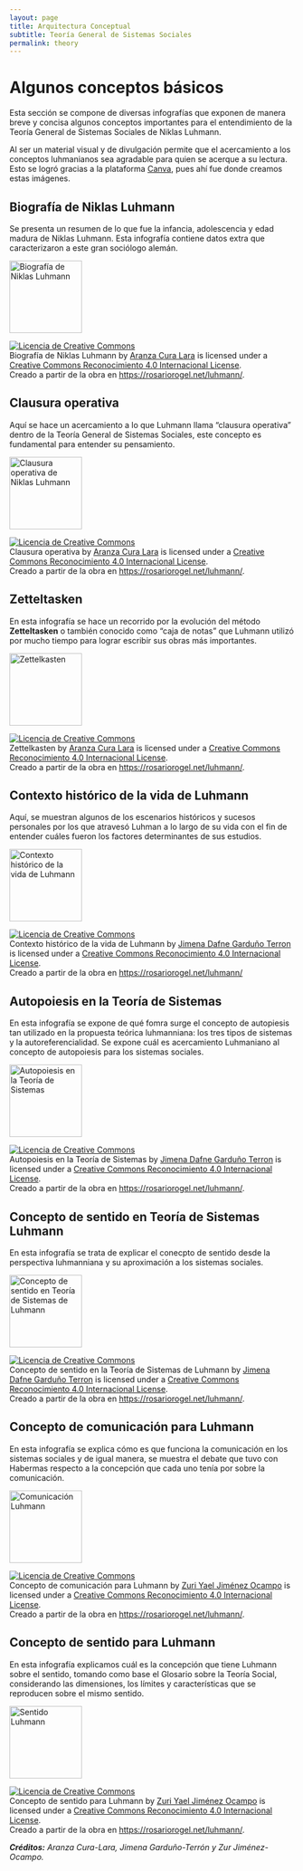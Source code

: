 ```yaml
---
layout: page
title: Arquitectura Conceptual
subtitle: Teoría General de Sistemas Sociales
permalink: theory
---
```


# Algunos conceptos básicos 

Esta sección se compone de diversas infografías que exponen de manera breve y concisa algunos conceptos importantes para el entendimiento de la Teoría General de Sistemas Sociales de Niklas Luhmann.

Al ser un material visual y de divulgación permite que el acercamiento a los conceptos luhmanianos sea agradable para quien se acerque a su lectura. Esto se logró gracias a la plataforma [Canva](https://www.canva.com/), pues ahí fue donde creamos estas imágenes. 

## Biografía de Niklas Luhmann

Se presenta un resumen de lo que fue la infancia, adolescencia y edad madura de Niklas Luhmann. Esta infografía contiene datos extra que caracterizaron a este gran sociólogo alemán.  

<a title="Aranza Cura Lara, CC BY-SA 4.0 &lt;https://creativecommons.org/licenses/by-sa/4.0&gt;, via Wikimedia Commons" href="https://commons.wikimedia.org/wiki/File:Biograf%C3%ADa_de_Niklas_Luhmann.png"><img width="128" alt="Biografía de Niklas Luhmann" src="https://upload.wikimedia.org/wikipedia/commons/thumb/e/e5/Biograf%C3%ADa_de_Niklas_Luhmann.png/128px-Biograf%C3%ADa_de_Niklas_Luhmann.png"></a>

<a rel="license" href="http://creativecommons.org/licenses/by/4.0/"><img alt="Licencia de Creative Commons" style="border-width:0" src="https://i.creativecommons.org/l/by/4.0/88x31.png" /></a><br /><span xmlns:dct="http://purl.org/dc/terms/" href="http://purl.org/dc/dcmitype/StillImage" property="dct:title" rel="dct:type">Biografía de Niklas Luhmann</span> by <a xmlns:cc="http://creativecommons.org/ns#" href="https://rosariorogel.net/luhmann/" property="cc:attributionName" rel="cc:attributionURL">Aranza Cura Lara</a> is licensed under a <a rel="license" href="http://creativecommons.org/licenses/by/4.0/">Creative Commons Reconocimiento 4.0 Internacional License</a>.<br />Creado a partir de la obra en <a xmlns:dct="http://purl.org/dc/terms/" href="https://rosariorogel.net/luhmann/" rel="dct:source">https://rosariorogel.net/luhmann/</a>.


## Clausura operativa

Aquí se hace un acercamiento a lo que Luhmann llama “clausura operativa” dentro de la Teoría General de Sistemas Sociales, este concepto es fundamental para entender su pensamiento.

<a title="Aranza Cura Lara, CC BY-SA 4.0 &lt;https://creativecommons.org/licenses/by-sa/4.0&gt;, via Wikimedia Commons" href="https://commons.wikimedia.org/wiki/File:Clausura_operativa_de_Niklas_Luhmann.png"><img width="128" alt="Clausura operativa de Niklas Luhmann" src="https://upload.wikimedia.org/wikipedia/commons/thumb/0/0e/Clausura_operativa_de_Niklas_Luhmann.png/128px-Clausura_operativa_de_Niklas_Luhmann.png"></a>

<a rel="license" href="http://creativecommons.org/licenses/by/4.0/"><img alt="Licencia de Creative Commons" style="border-width:0" src="https://i.creativecommons.org/l/by/4.0/88x31.png" /></a><br /><span xmlns:dct="http://purl.org/dc/terms/" href="http://purl.org/dc/dcmitype/StillImage" property="dct:title" rel="dct:type">Clausura operativa</span> by <a xmlns:cc="http://creativecommons.org/ns#" href="https://rosariorogel.net/luhmann/" property="cc:attributionName" rel="cc:attributionURL">Aranza Cura Lara</a> is licensed under a <a rel="license" href="http://creativecommons.org/licenses/by/4.0/">Creative Commons Reconocimiento 4.0 Internacional License</a>.<br />Creado a partir de la obra en <a xmlns:dct="http://purl.org/dc/terms/" href="https://rosariorogel.net/luhmann/" rel="dct:source">https://rosariorogel.net/luhmann/</a>.

## Zetteltasken 

En esta infografía se hace un recorrido por la evolución del método **Zetteltasken** o también conocido como “caja de notas” que Luhmann utilizó por mucho tiempo para lograr escribir sus obras más importantes.

<a title="Aranza Cura Lara, CC BY-SA 4.0 &lt;https://creativecommons.org/licenses/by-sa/4.0&gt;, via Wikimedia Commons" href="https://commons.wikimedia.org/wiki/File:Zettelkasten.png"><img width="128" alt="Zettelkasten" src="https://upload.wikimedia.org/wikipedia/commons/thumb/1/1b/Zettelkasten.png/128px-Zettelkasten.png"></a>

<a rel="license" href="http://creativecommons.org/licenses/by/4.0/"><img alt="Licencia de Creative Commons" style="border-width:0" src="https://i.creativecommons.org/l/by/4.0/88x31.png" /></a><br /><span xmlns:dct="http://purl.org/dc/terms/" href="http://purl.org/dc/dcmitype/StillImage" property="dct:title" rel="dct:type">Zettelkasten</span> by <a xmlns:cc="http://creativecommons.org/ns#" href="https://rosariorogel.net/luhmann/" property="cc:attributionName" rel="cc:attributionURL">Aranza Cura Lara</a> is licensed under a <a rel="license" href="http://creativecommons.org/licenses/by/4.0/">Creative Commons Reconocimiento 4.0 Internacional License</a>.<br />Creado a partir de la obra en <a xmlns:dct="http://purl.org/dc/terms/" href="https://rosariorogel.net/luhmann/" rel="dct:source">https://rosariorogel.net/luhmann/</a>.

## Contexto histórico de la vida de Luhmann
Aquí, se muestran algunos de los escenarios históricos y sucesos personales por los que atravesó Luhman a lo largo de su vida con el fin de entender cuáles fueron los factores determinantes de sus estudios. 

<a title="Jimena Dafne Garduño Terron, CC BY-SA 4.0 &lt;https://creativecommons.org/licenses/by-sa/4.0&gt;, via Wikimedia Commons" href="https://commons.wikimedia.org/wiki/File:Contexto_hist%C3%B3rico_de_la_vida_de_Luhmann.png"><img width="128" alt="Contexto histórico de la vida de Luhmann" src="https://upload.wikimedia.org/wikipedia/commons/thumb/a/a3/Contexto_hist%C3%B3rico_de_la_vida_de_Luhmann.png/128px-Contexto_hist%C3%B3rico_de_la_vida_de_Luhmann.png"></a>

<a rel="license" href="http://creativecommons.org/licenses/by/4.0/"><img alt="Licencia de Creative Commons" style="border-width:0" src="https://i.creativecommons.org/l/by/4.0/88x31.png" /></a><br /><span xmlns:dct="http://purl.org/dc/terms/" href="http://purl.org/dc/dcmitype/StillImage" property="dct:title" rel="dct:type">Contexto histórico de la vida de Luhmann</span> by <a xmlns:cc="http://creativecommons.org/ns#" href="https://rosariorogel.net/luhmann/" property="cc:attributionName" rel="cc:attributionURL">Jimena Dafne Garduño Terron </a> is licensed under a <a rel="license" href="http://creativecommons.org/licenses/by/4.0/">Creative Commons Reconocimiento 4.0 Internacional License</a>.<br />Creado a partir de la obra en <a xmlns:dct="http://purl.org/dc/terms/" href="https://rosariorogel.net/luhmann/" rel="dct:source">https://rosariorogel.net/luhmann/</a> 

## Autopoiesis en la Teoría de Sistemas

En esta infografía se expone de qué fomra surge el concepto de autopiesis tan utilizado en la propuesta teórica luhmanniana: los tres tipos de sistemas y la autoreferencialidad. Se expone cuál es acercamiento Luhmaniano al concepto de autopoiesis para los sistemas sociales.

<a title="Jimena Dafne Garduño Terron, CC BY-SA 4.0 &lt;https://creativecommons.org/licenses/by-sa/4.0&gt;, via Wikimedia Commons" href="https://commons.wikimedia.org/wiki/File:Autopoiesis_en_la_Teor%C3%ADa_de_Sistemas.png"><img width="128" alt="Autopoiesis en la Teoría de Sistemas" src="https://upload.wikimedia.org/wikipedia/commons/thumb/a/a5/Autopoiesis_en_la_Teor%C3%ADa_de_Sistemas.png/128px-Autopoiesis_en_la_Teor%C3%ADa_de_Sistemas.png"></a>

<a rel="license" href="http://creativecommons.org/licenses/by/4.0/"><img alt="Licencia de Creative Commons" style="border-width:0" src="https://i.creativecommons.org/l/by/4.0/88x31.png" /></a><br /><span xmlns:dct="http://purl.org/dc/terms/" href="http://purl.org/dc/dcmitype/StillImage" property="dct:title" rel="dct:type">Autopoiesis en la Teoría de Sistemas</span> by <a xmlns:cc="http://creativecommons.org/ns#" href="https://rosariorogel.net/luhmann/" property="cc:attributionName" rel="cc:attributionURL">Jimena Dafne Garduño Terron</a> is licensed under a <a rel="license" href="http://creativecommons.org/licenses/by/4.0/">Creative Commons Reconocimiento 4.0 Internacional License</a>.<br />Creado a partir de la obra en <a xmlns:dct="http://purl.org/dc/terms/" href="https://rosariorogel.net/luhmann/" rel="dct:source">https://rosariorogel.net/luhmann/</a>.  

## Concepto de sentido en Teoría de Sistemas Luhmann

En esta infografía se trata de explicar el conecpto de sentido desde la perspectiva luhmanniana y su aproximación a los sistemas sociales. 

<a title="Jimena Dafne Garduño Terron, CC BY-SA 4.0 &lt;https://creativecommons.org/licenses/by-sa/4.0&gt;, via Wikimedia Commons" href="https://commons.wikimedia.org/wiki/File:Concepto_de_sentido_en_Teor%C3%ADa_de_Sistemas_de_Luhmann.png"><img width="128" alt="Concepto de sentido en Teoría de Sistemas de Luhmann" src="https://upload.wikimedia.org/wikipedia/commons/thumb/9/9f/Concepto_de_sentido_en_Teor%C3%ADa_de_Sistemas_de_Luhmann.png/128px-Concepto_de_sentido_en_Teor%C3%ADa_de_Sistemas_de_Luhmann.png"></a>

<a rel="license" href="http://creativecommons.org/licenses/by/4.0/"><img alt="Licencia de Creative Commons" style="border-width:0" src="https://i.creativecommons.org/l/by/4.0/88x31.png" /></a><br /><span xmlns:dct="http://purl.org/dc/terms/" href="http://purl.org/dc/dcmitype/StillImage" property="dct:title" rel="dct:type">Concepto de sentido en la Teoría de Sistemas  de Luhmann</span> by <a xmlns:cc="http://creativecommons.org/ns#" href="https://rosariorogel.net/luhmann/" property="cc:attributionName" rel="cc:attributionURL">Jimena Dafne Garduño Terron</a> is licensed under a <a rel="license" href="http://creativecommons.org/licenses/by/4.0/">Creative Commons Reconocimiento 4.0 Internacional License</a>.<br />Creado a partir de la obra en <a xmlns:dct="http://purl.org/dc/terms/" href="https://rosariorogel.net/luhmann/" rel="dct:source">https://rosariorogel.net/luhmann/</a>.

## Concepto de comunicación para Luhmann

En esta infografía se explica cómo es que funciona la comunicación en los sistemas sociales y de igual manera, se muestra el debate que tuvo con Habermas respecto a la concepción que cada uno tenía por sobre la comunicación. 

<a title="Zuri Yael Jiménez Ocampo, CC BY-SA 4.0 &lt;https://creativecommons.org/licenses/by-sa/4.0&gt;, via Wikimedia Commons" href="https://commons.wikimedia.org/wiki/File:Comunicaci%C3%B3n_Luhmann.png"><img width="128" alt="Comunicación Luhmann" src="https://upload.wikimedia.org/wikipedia/commons/thumb/9/92/Comunicaci%C3%B3n_Luhmann.png/128px-Comunicaci%C3%B3n_Luhmann.png"></a>

<a rel="license" href="http://creativecommons.org/licenses/by/4.0/"><img alt="Licencia de Creative Commons" style="border-width:0" src="https://i.creativecommons.org/l/by/4.0/88x31.png" /></a><br /><span xmlns:dct="http://purl.org/dc/terms/" href="http://purl.org/dc/dcmitype/StillImage" property="dct:title" rel="dct:type">Concepto de comunicación para Luhmann</span> by <a xmlns:cc="http://creativecommons.org/ns#" href="https://rosariorogel.net/luhmann/" property="cc:attributionName" rel="cc:attributionURL">Zuri Yael Jiménez Ocampo</a> is licensed under a <a rel="license" href="http://creativecommons.org/licenses/by/4.0/">Creative Commons Reconocimiento 4.0 Internacional License</a>.<br />Creado a partir de la obra en <a xmlns:dct="http://purl.org/dc/terms/" href="https://rosariorogel.net/luhmann/" rel="dct:source">https://rosariorogel.net/luhmann/</a>. 

## Concepto de sentido para Luhmann

En esta infografía explicamos cuál es la concepción que tiene Luhmann sobre el sentido, tomando como base el Glosario sobre la Teoría Social, considerando las dimensiones, los límites y características que se reproducen sobre el mismo sentido.

<a title="Zuri Yael Jiménez Ocampo, CC BY-SA 4.0 &lt;https://creativecommons.org/licenses/by-sa/4.0&gt;, via Wikimedia Commons" href="https://commons.wikimedia.org/wiki/File:Sentido_Luhmann.png"><img width="128" alt="Sentido Luhmann" src="https://upload.wikimedia.org/wikipedia/commons/thumb/d/d9/Sentido_Luhmann.png/128px-Sentido_Luhmann.png"></a>

<a rel="license" href="http://creativecommons.org/licenses/by/4.0/"><img alt="Licencia de Creative Commons" style="border-width:0" src="https://i.creativecommons.org/l/by/4.0/88x31.png" /></a><br /><span xmlns:dct="http://purl.org/dc/terms/" href="http://purl.org/dc/dcmitype/StillImage" property="dct:title" rel="dct:type">Concepto de sentido para Luhmann</span> by <a xmlns:cc="http://creativecommons.org/ns#" href="https://rosariorogel.net/luhmann/" property="cc:attributionName" rel="cc:attributionURL">Zuri Yael Jiménez Ocampo</a> is licensed under a <a rel="license" href="http://creativecommons.org/licenses/by/4.0/">Creative Commons Reconocimiento 4.0 Internacional License</a>.<br />Creado a partir de la obra en <a xmlns:dct="http://purl.org/dc/terms/" href="https://rosariorogel.net/luhmann/" rel="dct:source">https://rosariorogel.net/luhmann/</a>. 

***Créditos:** Aranza Cura-Lara, Jimena Garduño-Terrón y Zur Jiménez-Ocampo.*
